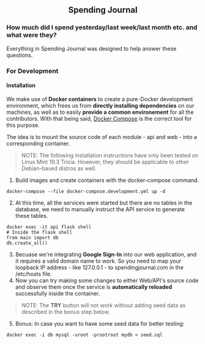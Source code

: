 <h2 align="center">Spending Journal</h2>

### How much did I spend yesterday/last week/last month etc. and what were they?

Everything in Spending Journal was designed to help answer these questions.

### For Development

#### Installation

We make use of **Docker containers** to create a pure-Docker development environment, which frees us from <b>directly installing dependencies</b> on our machines, as well as to easily <b>provide a common environement</b> for all the contributors. With that being said, [Docker Compose](https://docs.docker.com/compose/) is the correct tool for this purpose.

The idea is to mount the source code of each module - api and web - into a corresponding container.

> NOTE: The following installation instructions have only been tested on Linux Mint 19.3 Tricia. However, they should be applicable to other Debian-based distros as well.

1. Build images and create containers with the docker-compose command.
```console
docker-compose --file docker-compose.development.yml up -d
```
2. At this time, all the services were started but there are no tables in the database, we need to manually instruct the API service to generate these tables.
```console
docker exec -it api flask shell
# Inside the flask shell
from main import db
db.create_all()
``` 
3. Becuase we're integrating **Google Sign-In** into our web application, and it requires a valid domain name to work. So you need to map your loopback IP address - like 127.0.0.1 - to spendingjournal.com in the /etc/hosts file.
4. Now you can try making some changes to either Web/API's source code and observe them once the service is **automatically reloaded** successfully inside the container.
> NOTE: The **TRY** button will not work without adding seed data as described in the bonus step below. 
5. Bonus: In case you want to have some seed data for better testing:
```console
docker exec -i db mysql -uroot -prootroot mydb < seed.sql
```

